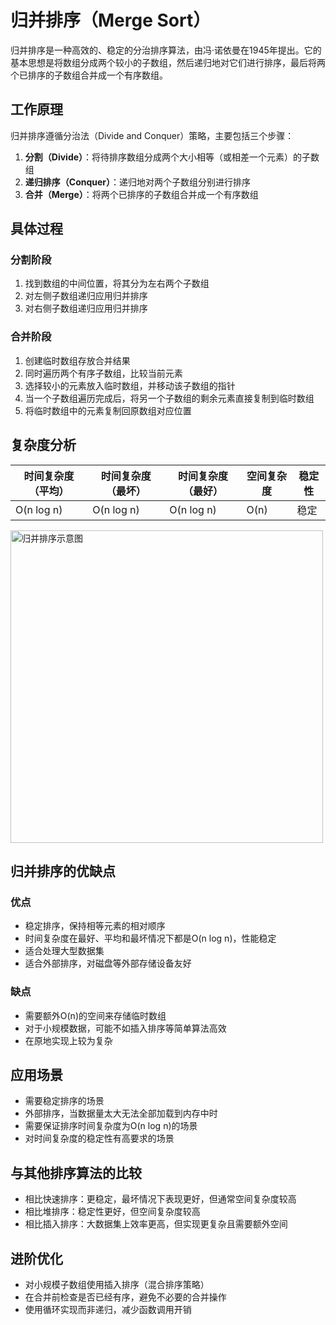 # 归并排序（Merge Sort）

归并排序是一种高效的、稳定的分治排序算法，由冯·诺依曼在1945年提出。它的基本思想是将数组分成两个较小的子数组，然后递归地对它们进行排序，最后将两个已排序的子数组合并成一个有序数组。

## 工作原理

归并排序遵循分治法（Divide and Conquer）策略，主要包括三个步骤：

1. **分割（Divide）**：将待排序数组分成两个大小相等（或相差一个元素）的子数组
2. **递归排序（Conquer）**：递归地对两个子数组分别进行排序
3. **合并（Merge）**：将两个已排序的子数组合并成一个有序数组

## 具体过程

### 分割阶段
1. 找到数组的中间位置，将其分为左右两个子数组
2. 对左侧子数组递归应用归并排序
3. 对右侧子数组递归应用归并排序

### 合并阶段
1. 创建临时数组存放合并结果
2. 同时遍历两个有序子数组，比较当前元素
3. 选择较小的元素放入临时数组，并移动该子数组的指针
4. 当一个子数组遍历完成后，将另一个子数组的剩余元素直接复制到临时数组
5. 将临时数组中的元素复制回原数组对应位置

## 复杂度分析

| 时间复杂度（平均） | 时间复杂度（最坏） | 时间复杂度（最好） | 空间复杂度 | 稳定性 |
|-----------------|-----------------|-----------------|-----------|-------|
| O(n log n)      | O(n log n)      | O(n log n)      | O(n)      | 稳定   |

<img src="/AnimatedArea/sorting/MergeSort/归并排序.png" alt="归并排序示意图" width="500px" />

## 归并排序的优缺点

### 优点
- 稳定排序，保持相等元素的相对顺序
- 时间复杂度在最好、平均和最坏情况下都是O(n log n)，性能稳定
- 适合处理大型数据集
- 适合外部排序，对磁盘等外部存储设备友好

### 缺点
- 需要额外O(n)的空间来存储临时数组
- 对于小规模数据，可能不如插入排序等简单算法高效
- 在原地实现上较为复杂

## 应用场景
- 需要稳定排序的场景
- 外部排序，当数据量太大无法全部加载到内存中时
- 需要保证排序时间复杂度为O(n log n)的场景
- 对时间复杂度的稳定性有高要求的场景

## 与其他排序算法的比较
- 相比快速排序：更稳定，最坏情况下表现更好，但通常空间复杂度较高
- 相比堆排序：稳定性更好，但空间复杂度较高
- 相比插入排序：大数据集上效率更高，但实现更复杂且需要额外空间

## 进阶优化
- 对小规模子数组使用插入排序（混合排序策略）
- 在合并前检查是否已经有序，避免不必要的合并操作
- 使用循环实现而非递归，减少函数调用开销 